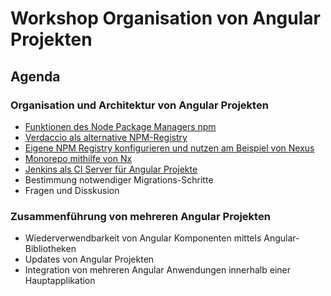 # Workshop Organisation von Angular Projekten 

## Agenda

### Organisation und Architektur von Angular Projekten

* [Funktionen des Node Package Managers npm](./01_organisation/01_npm-init.md)
* [Verdaccio als alternative NPM-Registry](./01_organisation/02_verdaccio.md)
* [Eigene NPM Registry konfigurieren und nutzen am Beispiel von Nexus](./01_organisation/03_nexus.md)
* [Monorepo mithilfe von Nx](./01_organisation/04_nx.md)
* [Jenkins als CI Server für Angular Projekte](./01_organisation/05_jenkins_ci.md)
* Bestimmung notwendiger Migrations-Schritte
* Fragen und Disskusion

### Zusammenführung von mehreren Angular Projekten

* Wiederverwendbarkeit von Angular Komponenten mittels Angular-Bibliotheken
* Updates von Angular Projekten
* Integration von mehreren Angular Anwendungen innerhalb einer Hauptapplikation 
